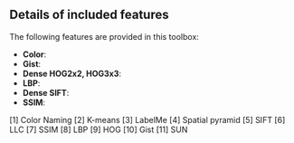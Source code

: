 Details of included features
----------------------------

The following features are provided in this toolbox:
 - <b>Color</b>: 
 - <b>Gist</b>: 
 - <b>Dense HOG2x2, HOG3x3</b>: 
 - <b>LBP</b>: 
 - <b>Dense SIFT</b>:
 - <b>SSIM</b>:

[1] Color Naming
[2] K-means
[3] LabelMe
[4] Spatial pyramid
[5] SIFT
[6] LLC
[7] SSIM
[8] LBP
[9] HOG
[10] Gist
[11] SUN
